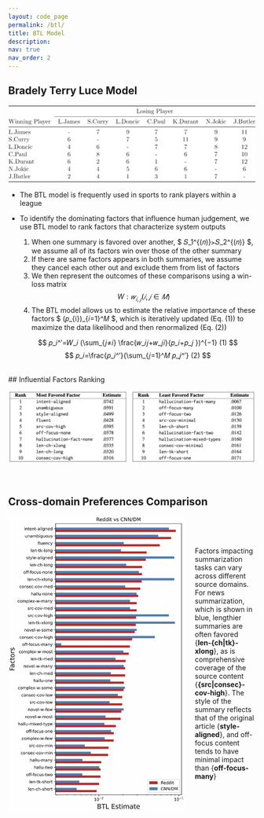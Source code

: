 ```yaml
---
layout: code_page
permalink: /btl/
title: BTL Model
description:
nav: true
nav_order: 2
---
```


## Bradely Terry Luce Model

<p align="center">
    <img src="/assets/BTL.jpg" alt="interface" width="760">
      <br>
</p>

- The BTL model is frequently used in sports to rank players within a league
- To identify the dominating factors that influence human judgement, we use BTL model to rank factors that characterize system outputs

    1. When one summary is favored over another, $ 𝑆_1^{(𝑛)}≻𝑆_2^{(𝑛)} $, we assume all of its factors win over those of the other summary
    2. If there are same factors appears in both summaries, we assume they cancel each other out and exclude them from list of factors
    3. We then represent the outcomes of these comparisons using a win-loss matrix $$ W: 𝑤_{𝑖,𝑗} (𝑖, 𝑗∈𝑀)$$
    4. The BTL model allows us to estimate the relative importance of these factors $ \(𝑝_{i})_{𝑖=1}^𝑀 $, which is iteratively updated (Eq. (1)) to maximize the data likelihood and then renormalized (Eq. (2))
    
    $$ 𝑝_𝑖^′=𝑊_𝑖 (\sum_{𝑗≠𝑖} \frac{𝑤_𝑖𝑗+𝑤_𝑗𝑖}{𝑝_𝑖+𝑝_𝑗 })^{−1}  (1)  $$
    $$  𝑝_𝑖=\frac{𝑝_𝑖^′}{\sum_{𝑗=1}^𝑀 𝑝_𝑗^′}  (2)  $$

<br>
## Influential Factors Ranking


<p align="center">
    <img src="/assets/factors_ranking.png" alt="interface" width="760">
      <br>
</p>

<br>

## Cross-domain Preferences Comparison

<div style="display: flex; align-items: center;">
    <img src="/assets/reddit-cnndm.jpg" alt="interface" width="360" style="margin-right: 20px;">
    <p>
        Factors impacting summarization tasks can vary across different source domains. For news summarization, which is shown in blue, lengthier summaries are often favored {<strong>len-{ch|tk}-xlong</strong>}, as is comprehensive coverage of the source content {<strong>{src|consec}-cov-high</strong>}. The style of the summary reflects that of the original article {<strong>style-aligned</strong>}, and off-focus content tends to have minimal impact than {<strong>off-focus-many</strong>}
    </p>
</div>